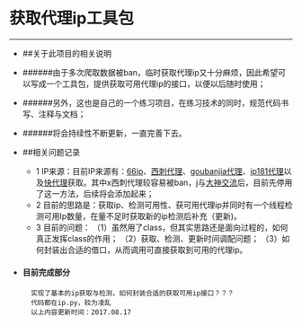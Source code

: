 # 获取代理ip工具包
----

* ##关于此项目的相关说明


* ######由于多次爬取数据被ban，临时获取代理ip又十分麻烦，因此希望可以写成一个工具包，提供获取可用代理ip的接口，以便以后随时使用；

* ######另外，这也是自己的一个练习项目，在练习技术的同时，规范代码书写、注释与文档；

* ######将会持续性不断更新，一直完善下去。



* ##相关问题记录
    * 1 IP来源：目前IP来源有：[66ip](http://www.66ip.cn)、[西刺代理](http://www.xicidaili.com)、[goubanjia代理](http://www.goubanjia.com)、[ip181代理](http://www.ip181.com/daili)以及[快代理](http://www.kuaidaili.com)获取。其中x西刺代理较容易被ban，j与[大神交流](https://github.com/jhao104/proxy_pool/issues/57)后，目前先停用了这一方法，后续将会添加起来；
    * 2 目前的思路是：获取ip、检测可用性、获可用代理ip并同时有一个线程检测可用Ip数量，在量不足时获取新的ip检测后补充（更新)。
    * 3 目前的问题：
            （1）虽然用了class，但其实思路还是面向过程的，如何真正发挥class的作用；
            （2）获取、检测、更新时间调配问题；
            （3）如何封装出合适的借口，从而调用可直接获取到可用的代理ip。


* #### 目前完成部分
        实现了基本的ip获取与检测，如何封装合适的获取可用ip接口？？？
        代码都在ip.py，较为凌乱
        以上内容更新时间：2017.08.17
